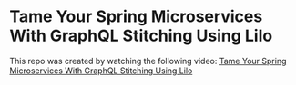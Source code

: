
# Tame Your Spring Microservices With GraphQL Stitching Using Lilo

This repo was created by watching the following video: [Tame Your Spring Microservices With GraphQL Stitching Using Lilo](https://www.youtube.com/watch?v=5GQpxqORlr0)
